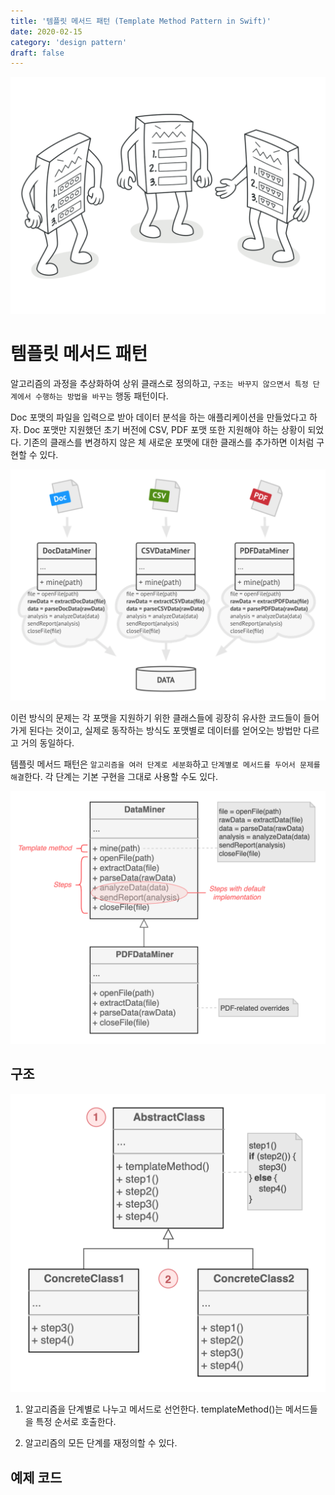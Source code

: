 ```yaml
---
title: '템플릿 메서드 패턴 (Template Method Pattern in Swift)'
date: 2020-02-15
category: 'design pattern'
draft: false
---
```


![](./images/template-method-pattern-1.png)

# 템플릿 메서드 패턴

알고리즘의 과정을 추상화하여 상위 클래스로 정의하고, `구조는 바꾸지 않으면서 특정 단계에서 수행하는 방법을 바꾸는` 행동 패턴이다.

Doc 포맷의 파일을 입력으로 받아 데이터 분석을 하는 애플리케이션을 만들었다고 하자. Doc 포맷만 지원했던 초기 버전에 CSV, PDF 포맷 또한 지원해야 하는 상황이 되었다. 기존의 클래스를 변경하지 않은 체 새로운 포맷에 대한 클래스를 추가하면 이처럼 구현할 수 있다.

![](./images/template-method-pattern-2.png)
  
이런 방식의 문제는 각 포맷을 지원하기 위한 클래스들에 굉장히 유사한 코드들이 들어가게 된다는 것이고, 실제로 동작하는 방식도 포맷별로 데이터를 얻어오는 방법만 다르고 거의 동일하다.

템플릿 메서드 패턴은 `알고리즘을 여러 단계로 세분화`하고 `단계별로 메서드를 두어서 문제를 해결`한다. 각 단계는 기본 구현을 그대로 사용할 수도 있다.

![](./images/template-method-pattern-3.png)

## 구조

![](./images/template-method-pattern-4.png)

1. 알고리즘을 단계별로 나누고 메서드로 선언한다. templateMethod()는 메서드들을 특정 순서로 호출한다.

2. 알고리즘의 모든 단계를 재정의할 수 있다.

## 예제 코드